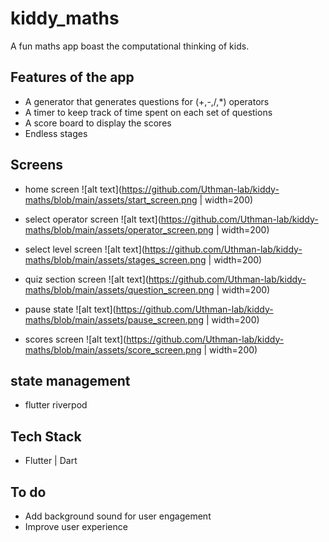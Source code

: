 # kiddy_maths

A fun maths app boast the computational thinking of kids.

## Features of the app

 - A generator that generates questions for (+,-,/,*) operators
 - A timer to keep track of time spent on each set of questions
 - A score board to display the scores
 - Endless stages 
 
 ## Screens 

 - home screen
  ![alt text](https://github.com/Uthman-lab/kiddy-maths/blob/main/assets/start_screen.png | width=200)

 - select operator screen
   ![alt text](https://github.com/Uthman-lab/kiddy-maths/blob/main/assets/operator_screen.png | width=200)

 - select level screen
  ![alt text](https://github.com/Uthman-lab/kiddy-maths/blob/main/assets/stages_screen.png | width=200)

 - quiz section screen
  ![alt text](https://github.com/Uthman-lab/kiddy-maths/blob/main/assets/question_screen.png | width=200)

 - pause state
  ![alt text](https://github.com/Uthman-lab/kiddy-maths/blob/main/assets/pause_screen.png | width=200)

 - scores screen
  ![alt text](https://github.com/Uthman-lab/kiddy-maths/blob/main/assets/score_screen.png | width=200)


## state management
 - flutter riverpod

## Tech Stack
 - Flutter | Dart


## To do
 - Add background sound for user engagement
 - Improve user experience
